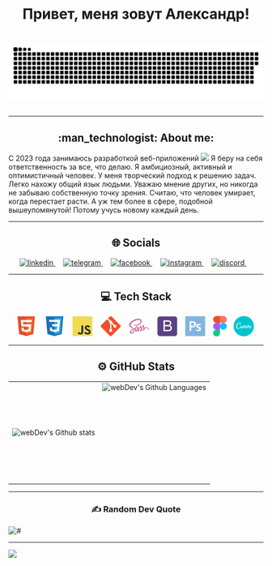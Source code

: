 <h1 align="center">Привет, меня зовут Александр!<h1>
<p align="center">
 <img width="600" src="/img/github-snake.svg" alt="snake"/>
</p>



---


<h2 align="center">:man_technologist: About me:</h2>


С 2023 года занимаюсь разработкой веб-приложений <img src="https://media.giphy.com/media/WUlplcMpOCEmTGBtBW/giphy.gif" width="30px"> Я беру на себя ответственность за все, что делаю. Я амбициозный, активный и оптимистичный человек. У меня творческий подход к решению задач. Легко нахожу общий язык людьми. Уважаю мнение других, но никогда не забываю собственную точку зрения. Считаю, что человек умирает, когда перестает расти. А уж тем более в сфере, подобной вышеупомянутой! Потому учусь новому каждый день.
</p>


---


 <h2 align="center">🌐 Socials</h2>

  <div id="badges" align="center">
    <a href="https://www.linkedin.com/in/luffinage/" target="_blank">
      <img src="https://cdn-icons-png.flaticon.com/512/2504/2504799.png" width="40" height="40" alt="linkedin" />
    </a>&nbsp;&nbsp;&nbsp;
    <a href="https://t.me/Luffinage" target="_blank">
      <img src="https://cdn-icons-png.flaticon.com/512/2111/2111646.png" width="40" height="40" alt="telegram" />
    </a>&nbsp;&nbsp;&nbsp;
    <a href="https://www.facebook.com/Luffinage/" target="_blank">
      <img src="https://upload.wikimedia.org/wikipedia/commons/thumb/5/51/Facebook_f_logo_%282019%29.svg/240px-Facebook_f_logo_%282019%29.svg.png" width="40" height="40" alt="facebook" />
    </a>&nbsp;&nbsp;&nbsp;
    <a href="https://www.instagram.com/luffinage/" target="_blank">
      <img src="https://upload.wikimedia.org/wikipedia/commons/thumb/a/a5/Instagram_icon.png/2048px-Instagram_icon.png" width="40" height="40" alt="instagram" />
    </a>&nbsp;&nbsp;&nbsp;
    <a href="https://discordapp.com/users/luffinage" target="_blank">
      <img src="https://upload.wikimedia.org/wikipedia/tr/thumb/5/57/Discord_logo_old.png/1024px-Discord_logo_old.png" width="40" height="40" alt="discord" />
    </a>&nbsp;&nbsp;&nbsp;
  </div>


---


 <h2 align="center">💻 Tech Stack</h2>

<div align="center">
  <img src="https://github.com/devicons/devicon/blob/master/icons/html5/html5-original.svg" title="html5" alt="html5" width="40" height="40"/>&nbsp;&nbsp;&nbsp;
  <img src="https://github.com/devicons/devicon/blob/master/icons/css3/css3-original.svg" title="css" alt="css" width="40" height="40"/>&nbsp;&nbsp;&nbsp;
  <img src="https://github.com/devicons/devicon/blob/master/icons/javascript/javascript-original.svg" title="javascript" alt="javascript" width="40" height="40"/>&nbsp;&nbsp;&nbsp;
  <img src="https://github.com/devicons/devicon/blob/master/icons/git/git-original.svg" title="git" alt="git" width="40" height="40"/>&nbsp;&nbsp;&nbsp;
  <!-- <img src="https://github.com/devicons/devicon/blob/master/icons/react/react-original.svg" title="reactjs" alt="reactjs" width="40" height="40"/>&nbsp -->
  <!-- <img src="https://github.com/devicons/devicon/blob/master/icons/nodejs/nodejs-original.svg" title="nodejs" alt="nodejs" width="40" height="40"/>&nbsp -->
  <!-- <img src="https://github.com/devicons/devicon/blob/master/icons/mongodb/mongodb-original.svg" title="mongodb" alt="mongodb" width="40" height="40"/>&nbsp -->
  <img src="https://github.com/devicons/devicon/blob/master/icons/sass/sass-original.svg" title="sass/scss" alt="sass/scss" width="40" height="40"/>&nbsp;&nbsp;&nbsp;
  <img src="/icons/skills/bootstrap.svg" title="sass/scss" alt="sass/scss" width="40" height="40"/>&nbsp;&nbsp;&nbsp;
  <img src="https://github.com/devicons/devicon/blob/master/icons/photoshop/photoshop-plain.svg" title="photoshop" alt="photoshop" width="40" height="40"/>&nbsp;
  <img src="https://github.com/devicons/devicon/blob/master/icons/figma/figma-original.svg" title="figma" alt="figma" width="40" height="40"/>&nbsp;
  <img src="https://github.com/devicons/devicon/blob/master/icons/canva/canva-original.svg" title="canva" alt="canva" width="40" height="40"/>&nbsp;
</div>


---


<h2 align="center"> ⚙️ GitHub Stats</h2>

<table>
  <tr>
    <td>
      <img align="left" src="https://github-readme-streak-stats.herokuapp.com/?user=Luffinage&theme=algolia&hide_border=false" alt="webDev's Github stats" />
    </td>
    <td>
      <img height="195px" align="right" alt="webDev's Github Languages" src="https://github-readme-stats.vercel.app/api/top-langs/?username=Luffinage&theme=algolia&hide_border=false&include_all_commits=true&count_private=true&layout=compact" />
    </td>
  </tr>
</table>

---

<div>
<h3 align="center"> ✍️ Random Dev Quote </h3>

<img align="center" margin="auto" src="https://quotes-github-readme.vercel.app/api?type=horizontal&theme=tokyonight" alt="#">
</div>

---
[![](https://visitcount.itsvg.in/api?id=Luffinage&icon=5&color=1)](https://visitcount.itsvg.in)

<!-- 
### 💻 Codewars:

![codewars](https://www.codewars.com/users/Luffinage/badges/large) -->
<!--

## 🌐 Socials:

[![Discord](https://img.shields.io/badge/Discord-%237289DA.svg?logo=discord&logoColor=white)](https://discordapp.com/users/luffinage) [![Facebook](https://img.shields.io/badge/Facebook-%231877F2.svg?logo=Facebook&logoColor=white)](https://facebook.com/Luffinage) [![Instagram](https://img.shields.io/badge/Instagram-%23E4405F.svg?logo=Instagram&logoColor=white)](https://instagram.com/Luffinage) [![LinkedIn](https://img.shields.io/badge/LinkedIn-%230077B5.svg?logo=linkedin&logoColor=white)](https://linkedin.com/in/Luffinage) [![Reddit](https://img.shields.io/badge/Reddit-%23FF4500.svg?logo=Reddit&logoColor=white)](https://reddit.com/user/Luffinage) [![Stack Overflow](https://img.shields.io/badge/-Stackoverflow-FE7A16?logo=stack-overflow&logoColor=white)](https://stackoverflow.com/users/19045293) [![TikTok](https://img.shields.io/badge/TikTok-%23000000.svg?logo=TikTok&logoColor=white)](https://tiktok.com/@Luffinage) [![Twitch](https://img.shields.io/badge/Twitch-%239146FF.svg?logo=Twitch&logoColor=white)](https://twitch.tv/Luffinage) [![Twitter](https://img.shields.io/badge/Twitter-%231DA1F2.svg?logo=Twitter&logoColor=white)](https://twitter.com/Luffinage) [![YouTube](https://img.shields.io/badge/YouTube-%23FF0000.svg?logo=YouTube&logoColor=white)](https://youtube.com/@Luffinage) [![Codepen](https://img.shields.io/badge/Codepen-000000?style=for-the-badge&logo=codepen&logoColor=white)](https://codepen.io/Luffinage) 

# 💻 Tech Stack:
![CSS3](https://img.shields.io/badge/css3-%231572B6.svg?style=flat&logo=css3&logoColor=white) ![JavaScript](https://img.shields.io/badge/javascript-%23323330.svg?style=flat&logo=javascript&logoColor=%23F7DF1E) ![HTML5](https://img.shields.io/badge/html5-%23E34F26.svg?style=flat&logo=html5&logoColor=white) ![Bootstrap](https://img.shields.io/badge/bootstrap-%23563D7C.svg?style=flat&logo=bootstrap&logoColor=white) ![Gulp](https://img.shields.io/badge/GULP-%23CF4647.svg?style=flat&logo=gulp&logoColor=white) ![SASS](https://img.shields.io/badge/SASS-hotpink.svg?style=flat&logo=SASS&logoColor=white) ![Adobe Photoshop](https://img.shields.io/badge/adobephotoshop-%2331A8FF.svg?style=flat&logo=adobephotoshop&logoColor=white) ![Canva](https://img.shields.io/badge/Canva-%2300C4CC.svg?style=flat&logo=Canva&logoColor=white) 	![Figma](https://img.shields.io/badge/figma-%23F24E1E.svg?style=flat&logo=figma&logoColor=white) ![Trello](https://img.shields.io/badge/Trello-%23026AA7.svg?style=flat&logo=Trello&logoColor=white)
# 📊 GitHub Stats:

<table>
 <tr>
  <td>
   
![](https://github-readme-streak-stats.herokuapp.com/?user=Luffinage&theme=algolia&hide_border=false)
  </td>
    <td>
   
   ![](https://github-readme-stats.vercel.app/api/top-langs/?username=Luffinage&theme=algolia&hide_border=false&include_all_commits=true&count_private=true&layout=compact)
  </td>

  <td>
![](https://github-readme-stats.vercel.app/api?username=Luffinage&theme=algolia&hide_border=false&include_all_commits=true&count_private=true)
  </td>

 </tr>
</table>


![Visitor Badge](https://visitor-badge.laobi.icu/badge?page_id=luffinage) 

-->


